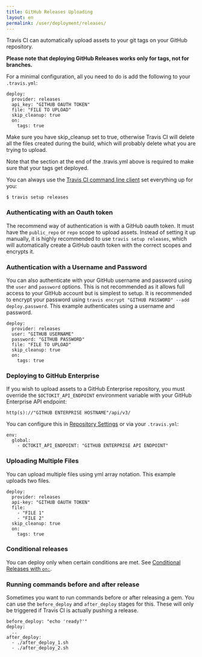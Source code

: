 ```yaml
---
title: GitHub Releases Uploading
layout: en
permalink: /user/deployment/releases/
---
```


Travis CI can automatically upload assets to your git tags on your GitHub repository.

**Please note that deploying GitHub Releases works only for tags, not for branches.**

For a minimal configuration, all you need to do is add the following to your `.travis.yml`:

    deploy:
      provider: releases
      api_key: "GITHUB OAUTH TOKEN"
      file: "FILE TO UPLOAD"
      skip_cleanup: true
      on:
        tags: true

Make sure you have skip_cleanup set to true, otherwise Travis CI will delete all the files created during the build, which will probably delete what you are trying to upload.

Note that the section at the end of the .travis.yml above is required to make sure that your tags get deployed.

You can always use the [Travis CI command line client](https://github.com/travis-ci/travis.rb#installation) set everything up for you:

    $ travis setup releases

###  Authenticating with an Oauth token

The recommend way of authentication is with a GitHub oauth token. It must have the `public_repo` or `repo` scope to upload assets. Instead of setting it up manually, it is highly recommended to use `travis setup releases`, which will automatically create a GitHub oauth token with the correct scopes and encrypts it.

### Authentication with a Username and Password

You can also authenticate with your GitHub username and password using the `user` and `password` options. This is not recommended as it allows full access to your GitHub account but is simplest to setup. It is recommended to encrypt your password using `travis encrypt "GITHUB PASSWORD" --add deploy.password`. This example authenticates using  a username and password.

    deploy:
      provider: releases
      user: "GITHUB USERNAME"
      password: "GITHUB PASSWORD"
      file: "FILE TO UPLOAD"
      skip_cleanup: true
      on:
        tags: true

### Deploying to GitHub Enterprise

If you wish to upload assets to a GitHub Enterprise repository, you must override the `$OCTOKIT_API_ENDPOINT` environment variable with your GitHub Enterprise API endpoint:
```
http(s)://"GITHUB ENTERPRISE HOSTNAME"/api/v3/
```

You can configure this in [Repository Settings](https://docs.travis-ci.com/user/environment-variables/#Defining-Variables-in-Repository-Settings) or via your `.travis.yml`:

    env:
      global:
        - OCTOKIT_API_ENDPOINT: "GITHUB ENTERPRISE API ENDPOINT"

### Uploading Multiple Files

You can upload multiple files using yml array notation. This example uploads two files.

    deploy:
      provider: releases
      api-key: "GITHUB OAUTH TOKEN"
      file:
        - "FILE 1"
        - "FILE 2"
      skip_cleanup: true
      on:
        tags: true


### Conditional releases

You can deploy only when certain conditions are met.
See [Conditional Releases with `on:`](/user/deployment#Conditional-Releases-with-on%3A).

### Running commands before and after release

Sometimes you want to run commands before or after releasing a gem. You can use the `before_deploy` and `after_deploy` stages for this. These will only be triggered if Travis CI is actually pushing a release.

    before_deploy: "echo 'ready?'"
    deploy:
      ..
    after_deploy:
      - ./after_deploy_1.sh
      - ./after_deploy_2.sh
